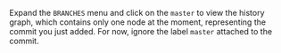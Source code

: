 Expand the `BRANCHES` menu and click on the `master` to view the history graph, which contains only one node at the moment, representing the commit you just added. For now, ignore the label `master` attached to the commit.

<pic eager src="{{baseUrl}}/gitAndGithub/commit/images/sourcetree_5.png" height="180" />
<p/>
